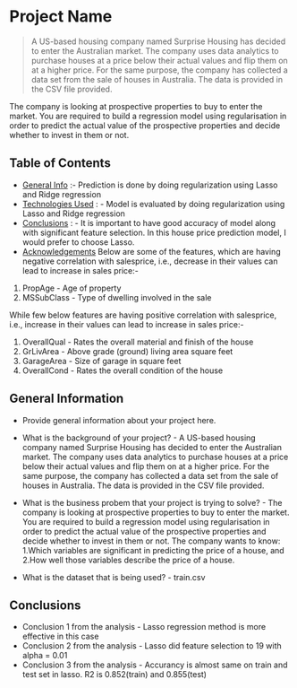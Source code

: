 # Project Name
> A US-based housing company named Surprise Housing has decided to enter the Australian market. The company uses data analytics to purchase houses at a price below their actual values and flip them on at a higher price. For the same purpose, the company has collected a data set from the sale of houses in Australia. The data is provided in the CSV file provided.

 

The company is looking at prospective properties to buy to enter the market. You are required to build a regression model using regularisation in order to predict the actual value of the prospective properties and decide whether to invest in them or not.


## Table of Contents
* [General Info](#general-information) :- Prediction is done by doing regularization using Lasso and Ridge regression
* [Technologies Used](#technologies-used) : - Model is evaluated by doing regularization using Lasso and Ridge regression
* [Conclusions](#conclusions) : - It is important to have good accuracy of model along with significant feature selection. In this house price prediction model, I would prefer to choose Lasso.
* [Acknowledgements](#acknowledgements)
Below are some of the features, which are having negative correlation with salesprice, i.e., decrease in their values can lead to increase in sales price:-
1. PropAge - Age of property
2. MSSubClass - Type of dwelling involved in the sale

While few below features are having positive correlation with salesprice, i.e., increase in their values can lead to increase in sales price:-
1. OverallQual - Rates the overall material and finish of the house
2. GrLivArea - Above grade (ground) living area square feet
3. GarageArea	 - Size of garage in square feet
4. OverallCond - Rates the overall condition of the house
<!-- You can include any other section that is pertinent to your problem -->

## General Information
- Provide general information about your project here.
- What is the background of your project? - A US-based housing company named Surprise Housing has decided to enter the Australian market. The company uses data analytics to purchase houses at a price below their actual values and flip them on at a higher price. For the same purpose, the company has collected a data set from the sale of houses in Australia. The data is provided in the CSV file provided.

- What is the business probem that your project is trying to solve? - The company is looking at prospective properties to buy to enter the market. You are required to build a regression model using regularisation in order to predict the actual value of the prospective properties and decide whether to invest in them or not. The company wants to know:
1.Which variables are significant in predicting the price of a house, and
2.How well those variables describe the price of a house.
- What is the dataset that is being used? - train.csv



## Conclusions
- Conclusion 1 from the analysis - Lasso regression method is more effective in this case
- Conclusion 2 from the analysis - Lasso did feature selection to 19 with alpha = 0.01
- Conclusion 3 from the analysis - Accurancy is almost same on train and test set in lasso. R2 is 0.852(train) and 0.855(test)
